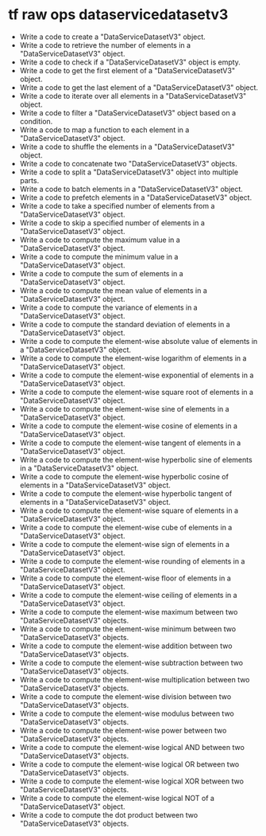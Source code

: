 # tf raw ops dataservicedatasetv3

- Write a code to create a "DataServiceDatasetV3" object.
- Write a code to retrieve the number of elements in a "DataServiceDatasetV3" object.
- Write a code to check if a "DataServiceDatasetV3" object is empty.
- Write a code to get the first element of a "DataServiceDatasetV3" object.
- Write a code to get the last element of a "DataServiceDatasetV3" object.
- Write a code to iterate over all elements in a "DataServiceDatasetV3" object.
- Write a code to filter a "DataServiceDatasetV3" object based on a condition.
- Write a code to map a function to each element in a "DataServiceDatasetV3" object.
- Write a code to shuffle the elements in a "DataServiceDatasetV3" object.
- Write a code to concatenate two "DataServiceDatasetV3" objects.
- Write a code to split a "DataServiceDatasetV3" object into multiple parts.
- Write a code to batch elements in a "DataServiceDatasetV3" object.
- Write a code to prefetch elements in a "DataServiceDatasetV3" object.
- Write a code to take a specified number of elements from a "DataServiceDatasetV3" object.
- Write a code to skip a specified number of elements in a "DataServiceDatasetV3" object.
- Write a code to compute the maximum value in a "DataServiceDatasetV3" object.
- Write a code to compute the minimum value in a "DataServiceDatasetV3" object.
- Write a code to compute the sum of elements in a "DataServiceDatasetV3" object.
- Write a code to compute the mean value of elements in a "DataServiceDatasetV3" object.
- Write a code to compute the variance of elements in a "DataServiceDatasetV3" object.
- Write a code to compute the standard deviation of elements in a "DataServiceDatasetV3" object.
- Write a code to compute the element-wise absolute value of elements in a "DataServiceDatasetV3" object.
- Write a code to compute the element-wise logarithm of elements in a "DataServiceDatasetV3" object.
- Write a code to compute the element-wise exponential of elements in a "DataServiceDatasetV3" object.
- Write a code to compute the element-wise square root of elements in a "DataServiceDatasetV3" object.
- Write a code to compute the element-wise sine of elements in a "DataServiceDatasetV3" object.
- Write a code to compute the element-wise cosine of elements in a "DataServiceDatasetV3" object.
- Write a code to compute the element-wise tangent of elements in a "DataServiceDatasetV3" object.
- Write a code to compute the element-wise hyperbolic sine of elements in a "DataServiceDatasetV3" object.
- Write a code to compute the element-wise hyperbolic cosine of elements in a "DataServiceDatasetV3" object.
- Write a code to compute the element-wise hyperbolic tangent of elements in a "DataServiceDatasetV3" object.
- Write a code to compute the element-wise square of elements in a "DataServiceDatasetV3" object.
- Write a code to compute the element-wise cube of elements in a "DataServiceDatasetV3" object.
- Write a code to compute the element-wise sign of elements in a "DataServiceDatasetV3" object.
- Write a code to compute the element-wise rounding of elements in a "DataServiceDatasetV3" object.
- Write a code to compute the element-wise floor of elements in a "DataServiceDatasetV3" object.
- Write a code to compute the element-wise ceiling of elements in a "DataServiceDatasetV3" object.
- Write a code to compute the element-wise maximum between two "DataServiceDatasetV3" objects.
- Write a code to compute the element-wise minimum between two "DataServiceDatasetV3" objects.
- Write a code to compute the element-wise addition between two "DataServiceDatasetV3" objects.
- Write a code to compute the element-wise subtraction between two "DataServiceDatasetV3" objects.
- Write a code to compute the element-wise multiplication between two "DataServiceDatasetV3" objects.
- Write a code to compute the element-wise division between two "DataServiceDatasetV3" objects.
- Write a code to compute the element-wise modulus between two "DataServiceDatasetV3" objects.
- Write a code to compute the element-wise power between two "DataServiceDatasetV3" objects.
- Write a code to compute the element-wise logical AND between two "DataServiceDatasetV3" objects.
- Write a code to compute the element-wise logical OR between two "DataServiceDatasetV3" objects.
- Write a code to compute the element-wise logical XOR between two "DataServiceDatasetV3" objects.
- Write a code to compute the element-wise logical NOT of a "DataServiceDatasetV3" object.
- Write a code to compute the dot product between two "DataServiceDatasetV3" objects.